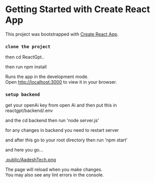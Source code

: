 # Getting Started with Create React App

This project was bootstrapped with [Create React App](https://github.com/facebook/create-react-app).


### `clone the project`

then cd ReactGpt..

then run npm install

Runs the app in the development mode.\
Open [http://localhost:3000](http://localhost:3000) to view it in your browser.

### `setup backend`
get your openAi key from open Ai and then put this in reactgpt/backend/.env

and the cd backend then run 'node server.js'

for any changes in backend you need to restart server

and after this go to your root directory
then run 'npm start'

and here you go...

[.public/AadeshTech.png](https://github.com/AadeshTech/React_Gpt/blob/master/public/AadeshTech.png)



The page will reload when you make changes.\
You may also see any lint errors in the console.
